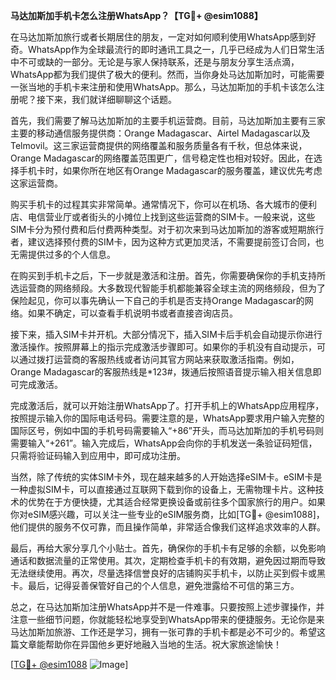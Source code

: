 **马达加斯加手机卡怎么注册WhatsApp？【TG💪+ @esim1088】**

在马达加斯加旅行或者长期居住的朋友，一定对如何顺利使用WhatsApp感到好奇。WhatsApp作为全球最流行的即时通讯工具之一，几乎已经成为人们日常生活中不可或缺的一部分。无论是与家人保持联系，还是与朋友分享生活点滴，WhatsApp都为我们提供了极大的便利。然而，当你身处马达加斯加时，可能需要一张当地的手机卡来注册和使用WhatsApp。那么，马达加斯加的手机卡该怎么注册呢？接下来，我们就详细聊聊这个话题。

首先，我们需要了解马达加斯加的主要手机运营商。目前，马达加斯加主要有三家主要的移动通信服务提供商：Orange Madagascar、Airtel Madagascar以及Telmovil。这三家运营商提供的网络覆盖和服务质量各有千秋，但总体来说，Orange Madagascar的网络覆盖范围更广，信号稳定性也相对较好。因此，在选择手机卡时，如果你所在地区有Orange Madagascar的服务覆盖，建议优先考虑这家运营商。

购买手机卡的过程其实非常简单。通常情况下，你可以在机场、各大城市的便利店、电信营业厅或者街头的小摊位上找到这些运营商的SIM卡。一般来说，这些SIM卡分为预付费和后付费两种类型。对于初次来到马达加斯加的游客或短期旅行者，建议选择预付费的SIM卡，因为这种方式更加灵活，不需要提前签订合同，也无需提供过多的个人信息。

在购买到手机卡之后，下一步就是激活和注册。首先，你需要确保你的手机支持所选运营商的网络频段。大多数现代智能手机都能兼容全球主流的网络频段，但为了保险起见，你可以事先确认一下自己的手机是否支持Orange Madagascar的网络。如果不确定，可以查看手机说明书或者直接咨询店员。

接下来，插入SIM卡并开机。大部分情况下，插入SIM卡后手机会自动提示你进行激活操作。按照屏幕上的指示完成激活步骤即可。如果你的手机没有自动提示，可以通过拨打运营商的客服热线或者访问其官方网站来获取激活指南。例如，Orange Madagascar的客服热线是*123#，拨通后按照语音提示输入相关信息即可完成激活。

完成激活后，就可以开始注册WhatsApp了。打开手机上的WhatsApp应用程序，按照提示输入你的国际电话号码。需要注意的是，WhatsApp要求用户输入完整的国际区号，例如中国的手机号码需要输入“+86”开头，而马达加斯加的手机号码则需要输入“+261”。输入完成后，WhatsApp会向你的手机发送一条验证码短信，只需将验证码输入到应用中，即可成功注册。

当然，除了传统的实体SIM卡外，现在越来越多的人开始选择eSIM卡。eSIM卡是一种虚拟SIM卡，可以直接通过互联网下载到你的设备上，无需物理卡片。这种技术的优势在于方便快捷，尤其适合经常更换设备或前往多个国家旅行的用户。如果你对eSIM感兴趣，可以关注一些专业的eSIM服务商，比如[TG💪+ @esim1088]，他们提供的服务不仅可靠，而且操作简单，非常适合像我们这样追求效率的人群。

最后，再给大家分享几个小贴士。首先，确保你的手机卡有足够的余额，以免影响通话和数据流量的正常使用。其次，定期检查手机卡的有效期，避免因过期而导致无法继续使用。再次，尽量选择信誉良好的店铺购买手机卡，以防止买到假卡或黑卡。最后，记得妥善保管好自己的个人信息，避免泄露给不可信的第三方。

总之，在马达加斯加注册WhatsApp并不是一件难事。只要按照上述步骤操作，并注意一些细节问题，你就能轻松地享受到WhatsApp带来的便捷服务。无论你是来马达加斯加旅游、工作还是学习，拥有一张可靠的手机卡都是必不可少的。希望这篇文章能帮助你在异国他乡更好地融入当地的生活。祝大家旅途愉快！

[[TG💪+ @esim1088](https://t.me/s/esim1088) ![Image](https://i.postimg.cc/4NQfJmqS/Snipaste-2025-05-13-00-14-12.png)]